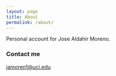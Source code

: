```yaml
---
layout: page
title: About
permalink: /about/
---
```


Personal account for Jose Aldahir Moreno.

### Contact me

[jamoren1@uci.edu](jamoren1@uci.edu)
